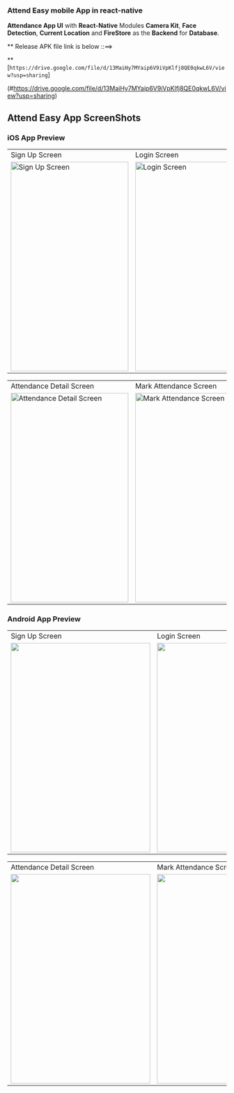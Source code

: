 ### Attend Easy mobile App in react-native

**Attendance App UI** with **React-Native** Modules **Camera Kit**, **Face Detection**, **Current Location** and **FireStore** as the **Backend** for **Database**.

** Release APK file link is below ::==>

** [`https://drive.google.com/file/d/13MaiHy7MYaip6V9iVpKlfj8QE0qkwL6V/view?usp=sharing`] 

(#https://drive.google.com/file/d/13MaiHy7MYaip6V9iVpKlfj8QE0qkwL6V/view?usp=sharing)

## Attend Easy App ScreenShots
### iOS App Preview

<table>
  <tr>
    <td>Sign Up Screen</td>
     <td>Login Screen</td>
     <td>Loading Home Screen</td>
     <td>Attendance Home Screen</td>
  </tr>
  <tr>
    <td><img alt="Sign Up Screen" src="https://github.com/user-attachments/assets/25074d13-54f2-40b3-b768-99c3af62ea69" width=270 height=480></td>
    <td><img alt="Login Screen" src="https://github.com/user-attachments/assets/d34f3cdc-d3f7-4124-a756-61f80bdc866b" width=270 height=480></td>
    <td><img alt="Loading Home Screen" src="https://github.com/user-attachments/assets/9627fce7-4a4d-4002-b3ce-1b87ba24e57d" width=270 height=480></td>
    <td><img alt="Attendance Home Screen" src="https://github.com/user-attachments/assets/d30cdb3a-c93a-4ae4-a7ff-1a60acdd4942" width=270 height=480></td>
  </tr>
 </table>

  <table>
  <tr>
    <td>Attendance Detail Screen</td>
     <td>Mark Attendance Screen</td>
     <td>Settings Screen</td>
     <td>Change Language Bottom Sheet</td>
  </tr>
  <tr>
    <td><img alt="Attendance Detail Screen" src="https://github.com/user-attachments/assets/aaf58829-fb95-4c65-aecc-429a1278c1f9" width=270 height=480></td>
    <td><img alt="Mark Attendance Screen" src="https://github.com/user-attachments/assets/63a423fd-8884-4dd4-8095-e0b109c82351" width=270 height=480></td>
    <td><img alt="Settings Screen" src="https://github.com/user-attachments/assets/ebe24f32-e525-4084-848f-44c0a4894bf5" width=270 height=480></td>
    <td><img alt="Change Language Bottom Sheet" src="https://github.com/user-attachments/assets/89f97784-771f-40e1-9a1c-a78e908f12f1" width=270 height=480></td>
  </tr>
 </table>

### Android App Preview
<table>
  <tr>
    <td>Sign Up Screen</td>
     <td>Login Screen</td>
     <td>Loading Home Screen</td>
     <td>Attendance Home Screen</td>
  </tr>
  <tr>
    <td><img src="https://github.com/ReactNativeSandeep/AttendEasyApp/assets/64374265/9444293f-9b7b-4637-9915-f702f37c360b" width=320 height=480></td>
    <td><img src="https://github.com/ReactNativeSandeep/AttendEasyApp/assets/64374265/d5b886d4-38ff-4369-9252-0d4bd211ba49" width=320 height=480></td>
    <td><img src="https://github.com/ReactNativeSandeep/AttendEasyApp/assets/64374265/c3e7724c-6025-486d-b6a8-5d958ddf9f21" width=320 height=480></td>
    <td><img src="https://github.com/ReactNativeSandeep/AttendEasyApp/assets/64374265/0470e57a-0b1e-4584-8971-a4017450f44f" width=320 height=480></td>
  </tr>
</table>

 <table>
  <tr>
    <td>Attendance Detail Screen</td>
     <td>Mark Attendance Screen</td>
     <td>Settings Screen</td>
     <td>Change Language Bottom Sheet</td>
  </tr>
  <tr>
    <td><img src="https://github.com/ReactNativeSandeep/AttendEasyApp/assets/64374265/f54f89e7-f664-4c5d-beba-e5c5e95f1f41" width=320 height=480></td>
    <td><img src="https://github.com/ReactNativeSandeep/AttendEasyApp/assets/64374265/22b65781-7556-4260-b50e-049d8d9515c3" width=320 height=480></td>
    <td><img src="https://github.com/ReactNativeSandeep/AttendEasyApp/assets/64374265/c69d5a6c-eee7-453e-be92-b8f7af2eb7c8" width=320 height=480></td>
    <td><img src="https://github.com/ReactNativeSandeep/AttendEasyApp/assets/64374265/42bb2939-bb59-42a6-9fd4-6d46849c77f2" width=320 height=480></td>
  </tr>
 </table>
